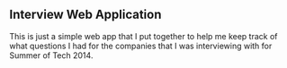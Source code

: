 <h2>Interview Web Application</h2>

<p>This is just a simple web app that I put together to help me keep track of what questions I had for the companies that I was interviewing with for Summer of Tech 2014.</p>
